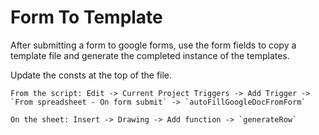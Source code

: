 # Form To Template

After submitting a form to google forms, use the form fields to copy a template file and generate the completed instance of the templates.

Update the consts at the top of the file.

```
From the script: Edit -> Current Project Triggers -> Add Trigger -> `From spreadsheet - On form submit` -> `autoFillGoogleDocFromForm`

On the sheet: Insert -> Drawing -> Add function -> `generateRow`
```
